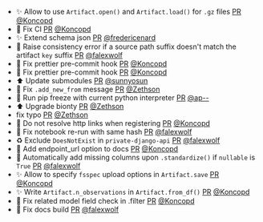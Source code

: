 - ✨ Allow to use `Artifact.open()` and `Artifact.load()` for `.gz` files [PR](https://github.com/laminlabs/lamindb/pull/2506) [@Koncopd](https://github.com/Koncopd)
- 💚 Fix CI [PR](https://github.com/laminlabs/lamindb-setup/pull/976) [@Koncopd](https://github.com/Koncopd)
- ✨ Extend schema json [PR](https://github.com/laminlabs/lamindb-setup/pull/961) [@fredericenard](https://github.com/fredericenard)
- 🚸 Raise consistency error if a source path suffix doesn't match the artifact `key` suffix [PR](https://github.com/laminlabs/lamindb/pull/2490) [@falexwolf](https://github.com/falexwolf)
- 💚 Fix prettier pre-commit hook [PR](https://github.com/laminlabs/lamindb/pull/2499) [@Koncopd](https://github.com/Koncopd)
- 💚 Fix prettier pre-commit hook [PR](https://github.com/laminlabs/lamindb-setup/pull/975) [@Koncopd](https://github.com/Koncopd)
- ⬆️ Update submodules [PR](https://github.com/laminlabs/lamindb/pull/2498) [@sunnyosun](https://github.com/sunnyosun)
- 🐛 Fix `.add_new_from` message [PR](https://github.com/laminlabs/lamindb/pull/2497) [@Zethson](https://github.com/Zethson)
- 🐛 Run pip freeze with current python interpreter [PR](https://github.com/laminlabs/lamindb/pull/2495) [@ap--](https://github.com/ap--)
- ⬆️ Upgrade bionty [PR](https://github.com/laminlabs/lamindb/pull/2494) [@Zethson](https://github.com/Zethson)
- fix typo [PR](https://github.com/laminlabs/lamindb/pull/2492) [@Zethson](https://github.com/Zethson)
- 🐛 Do not resolve http links when registering [PR](https://github.com/laminlabs/lamindb/pull/2491) [@Koncopd](https://github.com/Koncopd)
- 🐛 Fix notebook re-run with same hash [PR](https://github.com/laminlabs/lamindb/pull/2489) [@falexwolf](https://github.com/falexwolf)
- ♻️ Exclude `DoesNotExist` in `private-django-api` [PR](https://github.com/laminlabs/lamindb-setup/pull/973) [@falexwolf](https://github.com/falexwolf)
- 📝 Add endpoint_url option to docs [PR](https://github.com/laminlabs/lamindb/pull/2487) [@Koncopd](https://github.com/Koncopd)
- 🐛 Automatically add missing columns upon `.standardize()` if `nullable` is `True` [PR](https://github.com/laminlabs/lamindb/pull/2485) [@falexwolf](https://github.com/falexwolf)
- ✨ Allow to specify `fsspec` upload options in `Artifact.save` [PR](https://github.com/laminlabs/lamindb/pull/2486) [@Koncopd](https://github.com/Koncopd)
- ✨ Write `Artifact.n_observations` in `Artifact.from_df()` [PR](https://github.com/laminlabs/lamindb/pull/2484) [@Koncopd](https://github.com/Koncopd)
- 🐛 Fix related model field check in .filter [PR](https://github.com/laminlabs/lamindb/pull/2482) [@Koncopd](https://github.com/Koncopd)
- 💚 Fix docs build [PR](https://github.com/laminlabs/lamindb/pull/2481) [@falexwolf](https://github.com/falexwolf)
